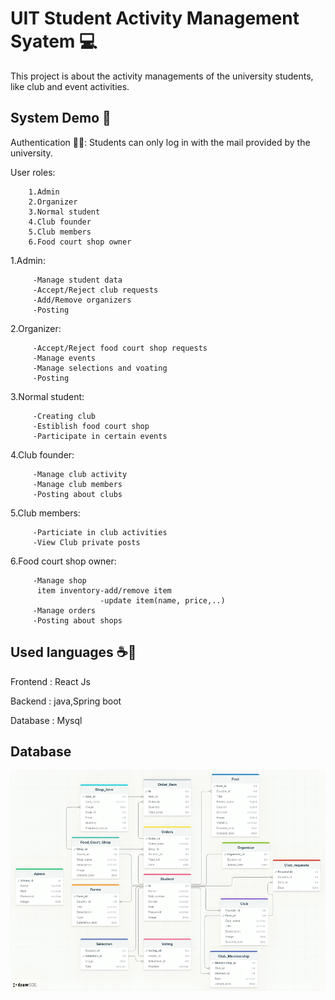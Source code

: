 
# UIT Student Activity Management Syatem 💻
This project is about the activity managements of the university students, like club and event activities.



## System Demo 🤖

Authentication 👨‍💼:
         Students can only log in with the mail      provided by the university.

User roles:

        1.Admin 
        2.Organizer 
        3.Normal student
        4.Club founder
        5.Club members
        6.Food court shop owner

1.Admin:

         -Manage student data
         -Accept/Reject club requests
         -Add/Remove organizers
         -Posting

2.Organizer:

         -Accept/Reject food court shop requests
         -Manage events
         -Manage selections and voating
         -Posting

3.Normal student:

         -Creating club
         -Estiblish food court shop
         -Participate in certain events

4.Club founder:

         -Manage club activity
         -Manage club members
         -Posting about clubs

5.Club members:

         -Particiate in club activities
         -View Club private posts

6.Food court shop owner:

         -Manage shop
          item inventory-add/remove item
                        -update item(name, price,..)
         -Manage orders
         -Posting about shops


    

    

## Used languages ☕🎲

Frontend  : React Js

Backend  : java,Spring boot

Database : Mysql

## Database

![Result Image](img/Database_Schema.png)
